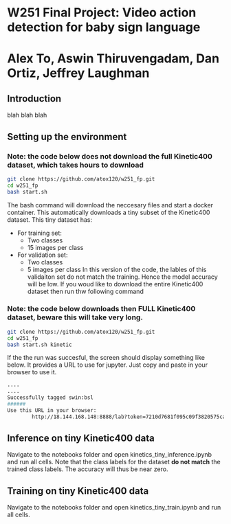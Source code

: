 # W251 Final Project: Video action detection for baby sign language  
# Alex To, Aswin Thiruvengadam, Dan Ortiz, Jeffrey Laughman

## Introduction

blah blah blah 

## Setting up the environment

### Note: the code below does not download the full Kinetic400 dataset, which takes hours to download

```sh
git clone https://github.com/atox120/w251_fp.git
cd w251_fp
bash start.sh
```

The bash command will download the neccesary files and start a docker container. This automatically downloads a tiny subset of the Kinetic400 dataset. This tiny dataset has:

* For training set:
	* Two classes
	* 15 images per class
* For validation set:
	* Two classes 
	* 5 images per class
In this version of the code, the lables of this validaiton set do not match the training. Hence the model accuracy will be low. If you woud like to download the entire Kinetic400 dataset then run thw following command

### Note: the code below downloads then FULL Kinetic400 dataset, beware this will take very long. 

```sh
git clone https://github.com/atox120/w251_fp.git
cd w251_fp
bash start.sh kinetic
```  

If the the run was succesful, the screen should display something like below. It provides a URL to use for jupyter. Just copy and paste in your browser to use it.

```sh
....
....
Successfully tagged swin:bsl
######
Use this URL in your browser:
        http://18.144.168.148:8888/lab?token=7210d7681f095c09f3820575ca7b0ef4595cfbd2343bef82
```

## Inference on tiny Kinetic400 data
Navigate to the notebooks folder and open kinetics_tiny_inference.ipynb and run all cells. Note that the class labels for the dataset **do not match** the trained class labels. The accuracy will thus be near zero.


## Training on tiny Kinetic400 data
Navigate to the notebooks folder and open kinetics_tiny_train.ipynb and run all cells.
